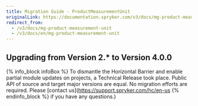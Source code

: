 ```yaml
---
title: Migration Guide - ProductMeasurementUnit
originalLink: https://documentation.spryker.com/v3/docs/mg-product-measurement-unit
redirect_from:
  - /v3/docs/mg-product-measurement-unit
  - /v3/docs/en/mg-product-measurement-unit
---
```


## Upgrading from Version 2.* to Version 4.0.0
{% info_block infoBox %}
To dismantle the Horizontal Barrier and enable partial module updates on projects, a Technical Release took place. Public API of source and target major versions are equal. No migration efforts are required. Please [contact us](https://support.spryker.com/hc/en-us
{% endinfo_block %} if you have any questions.)
